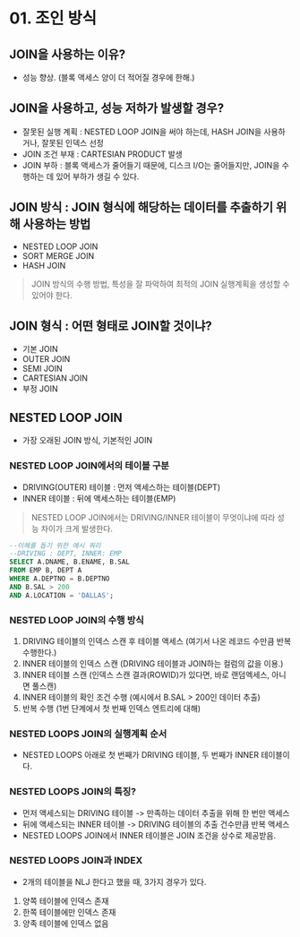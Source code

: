 # 01. 조인 방식

## JOIN을 사용하는 이유?
- 성능 향상. (블록 액세스 양이 더 적어질 경우에 한해.)

## JOIN을 사용하고, 성능 저하가 발생할 경우?
- 잘못된 실행 계획 : NESTED LOOP JOIN을 써야 하는데, HASH JOIN을 사용하거나, 잘못된 인덱스 선정
- JOIN 조건 부재 : CARTESIAN PRODUCT 발생
- JOIN 부하 : 블록 액세스가 줄어들기 때문에, 디스크 I/O는 줄어들지만, JOIN을 수행하는 데 있어 부하가 생길 수 있다.

## JOIN 방식 : JOIN 형식에 해당하는 데이터를 추출하기 위해 사용하는 방법
- NESTED LOOP JOIN
- SORT MERGE JOIN
- HASH JOIN
> JOIN 방식의 수행 방법, 특성을 잘 파악하여 최적의 JOIN 실행계획을 생성할 수 있어야 한다.

## JOIN 형식 : 어떤 형태로 JOIN할 것이냐?
- 기본 JOIN
- OUTER JOIN
- SEMI JOIN
- CARTESIAN JOIN
- 부정 JOIN

## NESTED LOOP JOIN
- 가장 오래된 JOIN 방식, 기본적인 JOIN

### NESTED LOOP JOIN에서의 테이블 구분
- DRIVING(OUTER) 테이블 : 먼저 액세스하는 테이블(DEPT)
- INNER 테이블 : 뒤에 액세스하는 테이블(EMP)
> NESTED LOOP JOIN에서는 DRIVING/INNER 테이블이 무엇이냐에 따라 성능 차이가 크게 발생한다.

```sql
--이해를 돕기 위한 예시 쿼리
--DRIVING : DEPT, INNER: EMP
SELECT A.DNAME, B.ENAME, B.SAL
FROM EMP B, DEPT A
WHERE A.DEPTNO = B.DEPTNO
AND B.SAL > 200
AND A.LOCATION = 'DALLAS';
```

### NESTED LOOP JOIN의 수행 방식
1. DRIVING 테이블의 인덱스 스캔 후 테이블 액세스 (여기서 나온 레코드 수만큼 반복수행한다.)
2. INNER 테이블의 인덱스 스캔 (DRIVING 테이블과 JOIN하는 컬럼의 값을 이용.)
3. INNER 테이블 스캔 (인덱스 스캔 결과(ROWID)가 있다면, 바로 랜덤엑세스, 아니면 풀스캔)
4. INNER 테이블의 확인 조건 수행 (예시에서 B.SAL > 200인 데이터 추출)
5. 반복 수행 (1번 단계에서 첫 번째 인덱스 엔트리에 대해)

### NESTED LOOPS JOIN의 실행계획 순서
- NESTED LOOPS 아래로 첫 번째가 DRIVING 테이블, 두 번째가 INNER 테이블이다.

### NESTED LOOPS JOIN의 특징?
- 먼저 액세스되는 DRIVING 테이블 -> 만족하는 데이터 추출을 위해 한 번만 액세스
- 뒤에 액세스되는 INNER 테이블 -> DRIVING 테이블의 추출 건수만큼 반복 액세스
- NESTED LOOPS JOIN에서 INNER 테이블은 JOIN 조건을 상수로 제공받음.

### NESTED LOOPS JOIN과 INDEX
- 2개의 테이블을 NLJ 한다고 했을 때, 3가지 경우가 있다.
1. 양쪽 테이블에 인덱스 존재
2. 한쪽 테이블에만 인덱스 존재
3. 양족 테이블에 인덱스 없음
